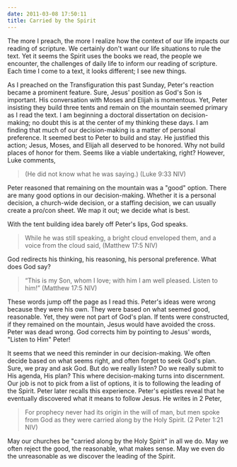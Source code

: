 ```yaml
---
date: 2011-03-08 17:50:11
title: Carried by the Spirit
---
```


The more I preach, the more I realize how the context of our life impacts our reading of scripture. We certainly don't want our life situations to rule the text. Yet it seems the Spirit uses the books we read, the people we encounter, the challenges of daily life to inform our reading of scripture. Each time I come to a text, it looks different; I see new things. 

As I preached on the Transfiguration this past Sunday, Peter's reaction became a prominent feature. Sure, Jesus' position as God's Son is important. His conversation with Moses and Elijah is momentous. Yet, Peter insisting they build three tents and remain on the mountain seemed primary as I read the text. I am beginning a doctoral dissertation on decision-making; no doubt this is at the center of my thinking these days. I am finding that much of our decision-making is a matter of personal preference. It seemed best to Peter to build and stay. He justified this action; Jesus, Moses, and Elijah all deserved to be honored. Why not build places of honor for them. Seems like a viable undertaking, right? However, Luke comments,

>(He did not know what he was saying.)  (Luke 9:33 NIV)

Peter reasoned that remaining on the mountain was a "good" option. There are many good options in our decision-making. Whether it is a personal decision, a church-wide decision, or a staffing decision, we can usually create a pro/con sheet. We map it out; we decide what is best.

With the tent building idea barely off Peter's lips, God speaks. 

> While he was still speaking, a bright cloud enveloped them, and a voice from the cloud said, (Matthew 17:5 NIV)

God redirects his thinking, his reasoning, his personal preference. What does God say?

>“This is my Son, whom I love; with him I am well pleased. Listen to him!”  (Matthew 17:5 NIV)

These words jump off the page as I read this. Peter's ideas were wrong because they were his own. They were based on what seemed good, reasonable. Yet, they were not part of God's plan. If tents were constructed, if they remained on the mountain, Jesus would have avoided the cross. Peter was dead wrong. God corrects him by pointing to Jesus' words, "Listen to Him" Peter!

It seems that we need this reminder in our decision-making. We often decide based on what seems right, and often forget to seek God's plan. Sure, we pray and ask God. But do we really listen? Do we really submit to His agenda, His plan? This where decision-making turns into discernment. Our job is not to pick from a list of options, it is to following the leading of the Spirit. Peter later recalls this experience. Peter's epistles reveal that he eventually discovered what it means to follow Jesus. He writes in 2 Peter,

>For prophecy never had its origin in the will of man, but men spoke from God as they were carried along by the Holy Spirit.  (2 Peter 1:21 NIV)

May our churches be "carried along by the Holy Spirit" in all we do. May we often reject the good, the reasonable, what makes sense. May we even do the unreasonable as we discover the leading of the Spirit.
